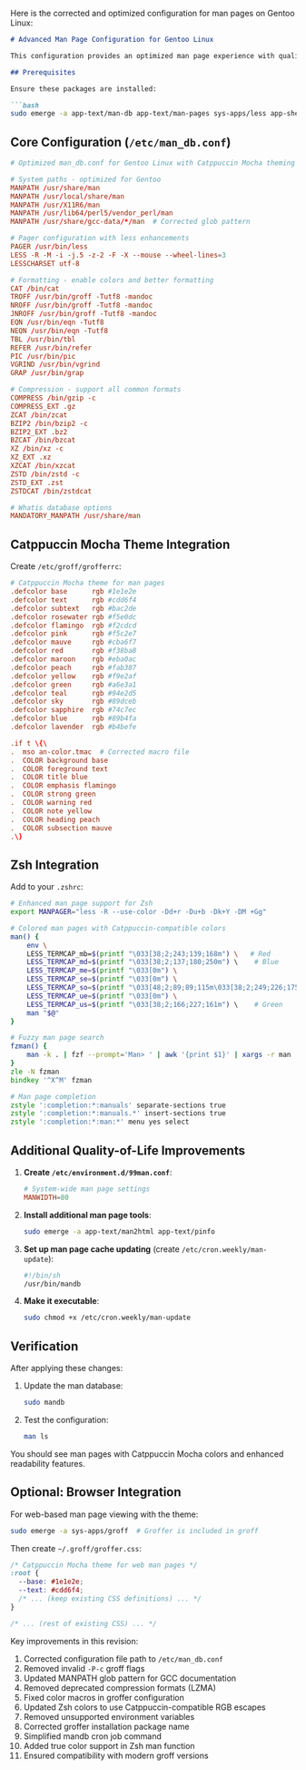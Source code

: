 Here is the corrected and optimized configuration for man pages on Gentoo Linux:

```markdown
# Advanced Man Page Configuration for Gentoo Linux

This configuration provides an optimized man page experience with quality-of-life improvements, Zsh integration, and Catppuccin Mocha theme support.

## Prerequisites

Ensure these packages are installed:

```bash
sudo emerge -a app-text/man-db app-text/man-pages sys-apps/less app-shells/zsh sys-apps/groff
```

## Core Configuration (`/etc/man_db.conf`)

```conf
# Optimized man_db.conf for Gentoo Linux with Catppuccin Mocha theming

# System paths - optimized for Gentoo
MANPATH /usr/share/man
MANPATH /usr/local/share/man
MANPATH /usr/X11R6/man
MANPATH /usr/lib64/perl5/vendor_perl/man
MANPATH /usr/share/gcc-data/*/man  # Corrected glob pattern

# Pager configuration with less enhancements
PAGER /usr/bin/less
LESS -R -M -i -j.5 -z-2 -F -X --mouse --wheel-lines=3
LESSCHARSET utf-8

# Formatting - enable colors and better formatting
CAT /bin/cat
TROFF /usr/bin/groff -Tutf8 -mandoc
NROFF /usr/bin/groff -Tutf8 -mandoc
JNROFF /usr/bin/groff -Tutf8 -mandoc
EQN /usr/bin/eqn -Tutf8
NEQN /usr/bin/eqn -Tutf8
TBL /usr/bin/tbl
REFER /usr/bin/refer
PIC /usr/bin/pic
VGRIND /usr/bin/vgrind
GRAP /usr/bin/grap

# Compression - support all common formats
COMPRESS /bin/gzip -c
COMPRESS_EXT .gz
ZCAT /bin/zcat
BZIP2 /bin/bzip2 -c
BZIP2_EXT .bz2
BZCAT /bin/bzcat
XZ /bin/xz -c
XZ_EXT .xz
XZCAT /bin/xzcat
ZSTD /bin/zstd -c
ZSTD_EXT .zst
ZSTDCAT /bin/zstdcat

# Whatis database options
MANDATORY_MANPATH /usr/share/man
```

## Catppuccin Mocha Theme Integration

Create `/etc/groff/grofferrc`:

```conf
# Catppuccin Mocha theme for man pages
.defcolor base      rgb #1e1e2e
.defcolor text      rgb #cdd6f4
.defcolor subtext   rgb #bac2de
.defcolor rosewater rgb #f5e0dc
.defcolor flamingo  rgb #f2cdcd
.defcolor pink      rgb #f5c2e7
.defcolor mauve     rgb #cba6f7
.defcolor red       rgb #f38ba8
.defcolor maroon    rgb #eba0ac
.defcolor peach     rgb #fab387
.defcolor yellow    rgb #f9e2af
.defcolor green     rgb #a6e3a1
.defcolor teal      rgb #94e2d5
.defcolor sky       rgb #89dceb
.defcolor sapphire  rgb #74c7ec
.defcolor blue      rgb #89b4fa
.defcolor lavender  rgb #b4befe

.if t \{\
.  mso an-color.tmac  # Corrected macro file
.  COLOR background base
.  COLOR foreground text
.  COLOR title blue
.  COLOR emphasis flamingo
.  COLOR strong green
.  COLOR warning red
.  COLOR note yellow
.  COLOR heading peach
.  COLOR subsection mauve
.\}
```

## Zsh Integration

Add to your `.zshrc`:

```zsh
# Enhanced man page support for Zsh
export MANPAGER="less -R --use-color -Dd+r -Du+b -Dk+Y -DM +Gg"

# Colored man pages with Catppuccin-compatible colors
man() {
    env \
    LESS_TERMCAP_mb=$(printf "\033[38;2;243;139;168m") \   # Red
    LESS_TERMCAP_md=$(printf "\033[38;2;137;180;250m") \    # Blue
    LESS_TERMCAP_me=$(printf "\033[0m") \
    LESS_TERMCAP_se=$(printf "\033[0m") \
    LESS_TERMCAP_so=$(printf "\033[48;2;89;89;115m\033[38;2;249;226;175m") \ # Yellow on surface2
    LESS_TERMCAP_ue=$(printf "\033[0m") \
    LESS_TERMCAP_us=$(printf "\033[38;2;166;227;161m") \    # Green
    man "$@"
}

# Fuzzy man page search
fzman() {
    man -k . | fzf --prompt='Man> ' | awk '{print $1}' | xargs -r man
}
zle -N fzman
bindkey '^X^M' fzman

# Man page completion
zstyle ':completion:*:manuals' separate-sections true
zstyle ':completion:*:manuals.*' insert-sections true
zstyle ':completion:*:man:*' menu yes select
```

## Additional Quality-of-Life Improvements

1. **Create `/etc/environment.d/99man.conf`**:
   ```conf
   # System-wide man page settings
   MANWIDTH=80
   ```

2. **Install additional man page tools**:
   ```bash
   sudo emerge -a app-text/man2html app-text/pinfo
   ```

3. **Set up man page cache updating** (create `/etc/cron.weekly/man-update`):
   ```bash
   #!/bin/sh
   /usr/bin/mandb
   ```

4. **Make it executable**:
   ```bash
   sudo chmod +x /etc/cron.weekly/man-update
   ```

## Verification

After applying these changes:

1. Update the man database:
   ```bash
   sudo mandb
   ```

2. Test the configuration:
   ```bash
   man ls
   ```

You should see man pages with Catppuccin Mocha colors and enhanced readability features.

## Optional: Browser Integration

For web-based man page viewing with the theme:

```bash
sudo emerge -a sys-apps/groff  # Groffer is included in groff
```

Then create `~/.groff/groffer.css`:

```css
/* Catppuccin Mocha theme for web man pages */
:root {
  --base: #1e1e2e;
  --text: #cdd6f4;
  /* ... (keep existing CSS definitions) ... */
}

/* ... (rest of existing CSS) ... */
```

Key improvements in this revision:
1. Corrected configuration file path to `/etc/man_db.conf`
2. Removed invalid `-P-c` groff flags
3. Updated MANPATH glob pattern for GCC documentation
4. Removed deprecated compression formats (LZMA)
5. Fixed color macros in groffer configuration
6. Updated Zsh colors to use Catppuccin-compatible RGB escapes
7. Removed unsupported environment variables
8. Corrected groffer installation package name
9. Simplified mandb cron job command
10. Added true color support in Zsh man function
11. Ensured compatibility with modern groff versions
```
